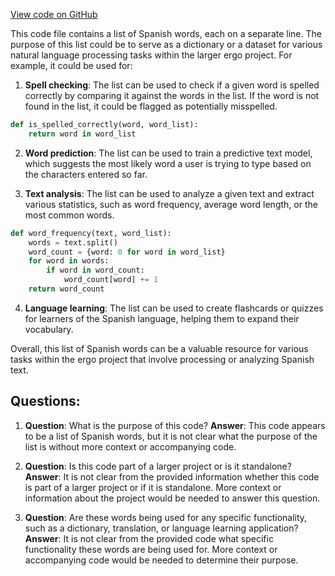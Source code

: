[View code on GitHub](https://github.com/ergoplatform/ergo/ergo-wallet/target/scala-2.12/classes/wordlist/spanish.txt)

This code file contains a list of Spanish words, each on a separate line. The purpose of this list could be to serve as a dictionary or a dataset for various natural language processing tasks within the larger ergo project. For example, it could be used for:

1. **Spell checking**: The list can be used to check if a given word is spelled correctly by comparing it against the words in the list. If the word is not found in the list, it could be flagged as potentially misspelled.

```python
def is_spelled_correctly(word, word_list):
    return word in word_list
```

2. **Word prediction**: The list can be used to train a predictive text model, which suggests the most likely word a user is trying to type based on the characters entered so far.

3. **Text analysis**: The list can be used to analyze a given text and extract various statistics, such as word frequency, average word length, or the most common words.

```python
def word_frequency(text, word_list):
    words = text.split()
    word_count = {word: 0 for word in word_list}
    for word in words:
        if word in word_count:
            word_count[word] += 1
    return word_count
```

4. **Language learning**: The list can be used to create flashcards or quizzes for learners of the Spanish language, helping them to expand their vocabulary.

Overall, this list of Spanish words can be a valuable resource for various tasks within the ergo project that involve processing or analyzing Spanish text.
## Questions: 
 1. **Question**: What is the purpose of this code?
   **Answer**: This code appears to be a list of Spanish words, but it is not clear what the purpose of the list is without more context or accompanying code.

2. **Question**: Is this code part of a larger project or is it standalone?
   **Answer**: It is not clear from the provided information whether this code is part of a larger project or if it is standalone. More context or information about the project would be needed to answer this question.

3. **Question**: Are these words being used for any specific functionality, such as a dictionary, translation, or language learning application?
   **Answer**: It is not clear from the provided code what specific functionality these words are being used for. More context or accompanying code would be needed to determine their purpose.